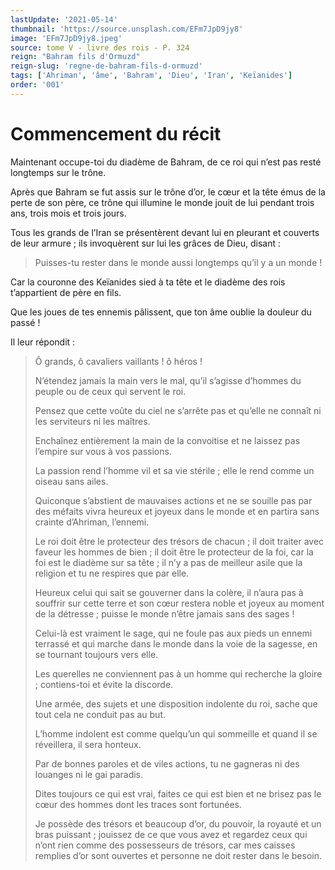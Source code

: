 ```yaml
---
lastUpdate: '2021-05-14'
thumbnail: 'https://source.unsplash.com/EFm7JpD9jy8'
image: 'EFm7JpD9jy8.jpeg'
source: tome V - livre des rois - P. 324
reign: "Bahram fils d'Ormuzd"
reign-slug: 'regne-de-bahram-fils-d-ormuzd'
tags: ['Ahriman', 'âme', 'Bahram', 'Dieu', 'Iran', 'Keïanides']
order: '001'
---
```


# Commencement du récit

Maintenant occupe-toi du diadème de Bahram, de ce roi qui n’est pas resté longtemps sur le trône.

Après que Bahram se fut assis sur le trône d’or, le cœur et la tête émus de la perte de son père, ce trône qui illumine le monde jouit de lui pendant trois ans, trois mois et trois jours.

Tous les grands de l’Iran se présentèrent devant lui en pleurant et couverts de leur armure ; ils invoquèrent sur lui les grâces de Dieu, disant :

> Puisses-tu rester dans le monde aussi longtemps qu’il y a un monde !

Car la couronne des Keïanides sied à ta tête et le diadème des rois t’appartient de père en fils.

Que les joues de tes ennemis pâlissent, que ton âme oublie la douleur du passé !

Il leur répondit :

> Ô grands, ô cavaliers vaillants ! ô héros !
>
> N’étendez jamais la main vers le mal, qu’il s’agisse d’hommes du peuple ou de ceux qui servent le roi.
>
> Pensez que cette voûte du ciel ne s’arrête pas et qu’elle ne connaît ni les serviteurs ni les maîtres.
>
> Enchaînez entièrement la main de la convoitise et ne laissez pas l’empire sur vous à vos passions.
>
> La passion rend l’homme vil et sa vie stérile ; elle le rend comme un oiseau sans ailes.
>
> Quiconque s’abstient de mauvaises actions et ne se souille pas par des méfaits vivra heureux et joyeux dans le monde et en partira sans crainte d’Ahriman, l’ennemi.
>
> Le roi doit être le protecteur des trésors de chacun ; il doit traiter avec faveur les hommes de bien ; il doit être le protecteur de la foi, car la foi est le diadème sur sa tête ; il n’y a pas de meilleur asile que la religion et tu ne respires que par elle.
>
> Heureux celui qui sait se gouverner dans la colère, il n’aura pas à souffrir sur cette terre et son cœur restera noble et joyeux au moment de la détresse ; puisse le monde n’être jamais sans des sages !
>
> Celui-là est vraiment le sage, qui ne foule pas aux pieds un ennemi terrassé et qui marche dans le monde dans la voie de la sagesse, en se tournant toujours vers elle.
>
> Les querelles ne conviennent pas à un homme qui recherche la gloire ; contiens-toi et évite la discorde.
>
> Une armée, des sujets et une disposition indolente du roi, sache que tout cela ne conduit pas au but.
>
> L’homme indolent est comme quelqu’un qui sommeille et quand il se réveillera, il sera honteux.
>
> Par de bonnes paroles et de viles actions, tu ne gagneras ni des louanges ni le gai paradis.
>
> Dites toujours ce qui est vrai, faites ce qui est bien et ne brisez pas le cœur des hommes dont les traces sont fortunées.
>
> Je possède des trésors et beaucoup d’or, du pouvoir, la royauté et un bras puissant ; jouissez de ce que vous avez et regardez ceux qui n’ont rien comme des possesseurs de trésors, car mes caisses remplies d’or sont ouvertes et personne ne doit rester dans le besoin.
